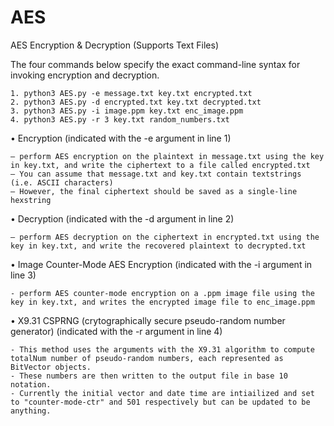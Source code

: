 # AES
AES Encryption &amp; Decryption (Supports Text Files)

The four commands below specify the exact command-line syntax for invoking encryption and decryption.

	1. python3 AES.py -e message.txt key.txt encrypted.txt
	2. python3 AES.py -d encrypted.txt key.txt decrypted.txt
 	3. python3 AES.py -i image.ppm key.txt enc_image.ppm
  	4. python3 AES.py -r 3 key.txt random_numbers.txt
 
• Encryption (indicated with the -e argument in line 1)

	– perform AES encryption on the plaintext in message.txt using the key in key.txt, and write the ciphertext to a file called encrypted.txt
	– You can assume that message.txt and key.txt contain textstrings (i.e. ASCII characters)
	– However, the final ciphertext should be saved as a single-line hexstring

• Decryption (indicated with the -d argument in line 2)

	– perform AES decryption on the ciphertext in encrypted.txt using the key in key.txt, and write the recovered plaintext to decrypted.txt

• Image Counter-Mode AES Encryption (indicated with the -i argument in line 3)

 	- perform AES counter-mode encryption on a .ppm image file using the key in key.txt, and writes the encrypted image file to enc_image.ppm

• X9.31 CSPRNG (crytographically secure pseudo-random number generator) (indicated with the -r argument in line 4)

	- This method uses the arguments with the X9.31 algorithm to compute totalNum number of pseudo-random numbers, each represented as BitVector objects.
	- These numbers are then written to the output file in base 10 notation.
	- Currently the initial vector and date time are intiailized and set to "counter-mode-ctr" and 501 respectively but can be updated to be anything.
